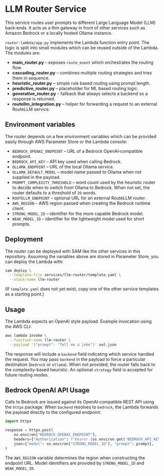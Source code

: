 # LLM Router Service

This service routes user prompts to different Large Language Model (LLM)
back‑ends.  It acts as a thin gateway in front of other services such as
Amazon Bedrock or a locally hosted Ollama instance.

``router-lambda/app.py`` implements the Lambda function entry point.  The
logic is split into small modules which can be reused outside of the
Lambda.  The modules are:

- **main_router.py** – exposes ``route_event`` which orchestrates the
  routing flow.
- **cascading_router.py** – combines multiple routing strategies and
  tries them in sequence.
- **heuristic_router.py** – simple rule based routing using prompt
  length.
- **predictive_router.py** – placeholder for ML based routing logic.
- **generative_router.py** – fallback that always selects a backend so a
  response is returned.
- **routellm_integration.py** – helper for forwarding a request to an
  external RouteLLM service.

## Environment variables

The router depends on a few environment variables which can be provided
easily through AWS Parameter Store or the Lambda console:

- ``BEDROCK_OPENAI_ENDPOINT`` – URL of a Bedrock OpenAI‑compatible
  endpoint.
- ``BEDROCK_API_KEY`` – API key used when calling Bedrock.
- ``OLLAMA_ENDPOINT`` – URL of the local Ollama service.
- ``OLLAMA_DEFAULT_MODEL`` – model name passed to Ollama when not
  supplied in the payload.
- ``PROMPT_COMPLEXITY_THRESHOLD`` – word count used by the heuristic
  router to decide when to switch from Ollama to Bedrock. When not set,
  the router defaults to a threshold of ``20`` words.
- ``ROUTELLM_ENDPOINT`` – optional URL for an external RouteLLM router.
- ``AWS_REGION`` – AWS region passed when creating the Bedrock runtime client.
- ``STRONG_MODEL_ID`` – identifier for the more capable Bedrock model.
- ``WEAK_MODEL_ID`` – identifier for the lightweight model used for short prompts.

## Deployment

The router can be deployed with SAM like the other services in this
repository.  Assuming the variables above are stored in Parameter Store,
you can deploy the Lambda with:

```bash
sam deploy \
  --template-file services/llm-router/template.yaml \
  --stack-name llm-router
```

(If ``template.yaml`` does not yet exist, copy one of the other service
templates as a starting point.)

## Usage

The Lambda expects an OpenAI style payload.  Example invocation using the
AWS CLI:

```bash
aws lambda invoke \
  --function-name llm-router \
  --payload '{"prompt": "Tell me a joke"}' out.json
```

The response will include a ``backend`` field indicating which service
handled the request. You may pass ``backend`` in the payload to force
a particular destination (``bedrock`` or ``ollama``). When not
provided, the router falls back to the complexity-based heuristic.
An optional ``strategy`` field is accepted for future routing modes.

## Bedrock OpenAI API Usage

Calls to Bedrock are issued against its OpenAI‑compatible REST API using the
``httpx`` package. When ``backend`` resolves to ``bedrock``, the Lambda forwards
the payload directly to the configured endpoint:

```python
import httpx

response = httpx.post(
    os.environ["BEDROCK_OPENAI_ENDPOINT"],
    headers={"Authorization": f"Bearer {os.environ.get('BEDROCK_API_KEY', '')}"},
    json={"model": os.environ["STRONG_MODEL_ID"], "prompt": prompt},
)
```

The ``AWS_REGION`` variable determines the region when constructing the endpoint
URL. Model identifiers are provided by ``STRONG_MODEL_ID`` and
``WEAK_MODEL_ID``.

